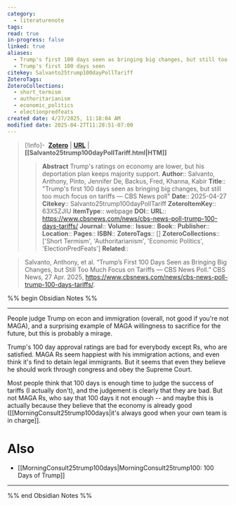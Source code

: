 ```yaml
---
category:
  - literaturenote
tags: 
read: true
in-progress: false
linked: true
aliases:
  - Trump's first 100 days seen as bringing big changes, but still too much focus on tariffs  — CBS News poll
  - Trump's first 100 days seen
citekey: Salvanto25trump100dayPollTariff
ZoteroTags: 
ZoteroCollections:
  - short_termism
  - authoritarianism
  - economic_politics
  - electionpredfeats
created date: 4/27/2025, 11:18:04 AM
modified date: 2025-04-27T11:28:51-07:00
---
```


> [!info]- &nbsp;[**Zotero**](zotero://select/library/items/63X5ZJIU)  | [**URL**](https://www.cbsnews.com/news/cbs-news-poll-trump-100-days-tariffs/) | **[[Salvanto25trump100dayPollTariff.html|HTM]]**
>> **Abstract**
> Trump&#039;s ratings on economy are lower, but his deportation plan keeps majority support.
> > **Author**:: Salvanto, Anthony,  Pinto, Jennifer De,  Backus, Fred,  Khanna, Kabir
> **Title**:: "Trump's first 100 days seen as bringing big changes, but still too much focus on tariffs  — CBS News poll"
> **Date**:: 2025-04-27
> **Citekey**:: Salvanto25trump100dayPollTariff
> **ZoteroItemKey**:: 63X5ZJIU
> **itemType**:: webpage
> **DOI**:: 
> **URL**:: https://www.cbsnews.com/news/cbs-news-poll-trump-100-days-tariffs/
> **Journal**:: 
> **Volume**:: 
> **Issue**:: 
> **Book**:: 
> **Publisher**:: 
> **Location**:: 
> **Pages**:: 
> **ISBN**:: 
> **ZoteroTags**:: []
> **ZoteroCollections**:: ['Short Termism', 'Authoritarianism', 'Economic Politics', 'ElectionPredFeats']
> **Related**::

>  Salvanto, Anthony, et al. “Trump’s First 100 Days Seen as Bringing Big Changes, but Still Too Much Focus on Tariffs  — CBS News Poll.” CBS News, 27 Apr. 2025, https://www.cbsnews.com/news/cbs-news-poll-trump-100-days-tariffs/.

%% begin Obsidian Notes %%
___
People judge Trump on econ and immigration (overall, not good if you're not MAGA), and a surprising example of MAGA willingness to sacrifice for the future, but this is probably a mirage.

Trump's 100 day approval ratings are bad for everybody except Rs, who are satisfied.  MAGA Rs seem happiest with his immigration actions, and even think it's find to detain legal immigrants.  But it seems that even they believe he should work through congress and obey the Supreme Court.

Most people think that 100 days is enough time to judge the success of tariffs (I actually don't), and the judgement is clearly that they are bad.  But not MAGA Rs, who say that 100 days it not enough -- and maybe this is actually because they believe that the economy is already good ([[MorningConsult25trump100days|it's always good when your own team is in charge]].

# Also
- [[MorningConsult25trump100days|MorningConsult25trump100: 100 Days of Trump]] 
___
%% end Obsidian Notes %%
